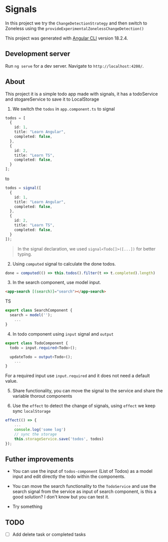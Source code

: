 # Signals

In this project we try the `ChangeDetectionStrategy` and then switch to Zoneless using the `provideExperimentalZonelessChangeDetection()`

This project was generated with [Angular CLI](https://github.com/angular/angular-cli) version 18.2.4.

## Development server

Run `ng serve` for a dev server. Navigate to `http://localhost:4200/`.

## About

This project it is a simple todo app made with signals, it has a todoService and stogareService to save it to LocalStorage

1. We switch the `todos` in `app.component.ts` to signal

```ts
todos = [
  {
    id: 1,
    title: "Learn Angular",
    completed: false,
  },
  {
    id: 2,
    title: "Learn TS",
    completed: false,
  }
];
```

to

```ts
todos = signal([
  {
    id: 1,
    title: "Learn Angular",
    completed: false,
  },
  {
    id: 2,
    title: "Learn TS",
    completed: false,
  }
]);
```

>  In the signal declaration, we used `signal<Todo[]>([...])` for better typing.

2. Using `computed` signal to calculate the done todos.

```ts
done = computed(() => this.todos().filter(t => t.completed).length)
```

3. In the search component, use model input.

```html
<app-search [(search)]="search"></app-search>
```
TS
```ts
export class SearchComponent {
  search = model('');
    ...
}
```

4. In todo component using `input` signal and `output`

```ts
export class TodoComponent {
  todo = input.required<Todo>();

  updateTodo = output<Todo>();
    ...
}
```

For a required input use `input.required` and it does not need a default value.

5. Share functionality, you can move the signal to the service and share the variable thorout components

6. Use the `effect` to detect the change of signals, using `effect` we keep sync `localStorage`

```ts
effect(() => {
    ...
    console.log('some log')
    // sync the storage
    this.storageService.save('todos', todos)
});
```

## Futher improvements

- You can use the input of `todos-component` (List of Todos) as a model input and edit directly the todo within the components.

- You can move the search functionality to the `TodoService` and use the search signal from the service as input of search component, is this a good solution? I don't know but you can test it.

- Try something

## TODO

- [ ] Add delete task or completed tasks